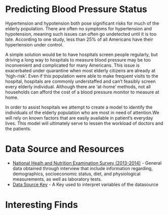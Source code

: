 # Predicting Blood Pressure Status
Hypertension and hypotension both pose significant risks for much of the elderly population. There are often no symptoms for hypertension and hypotension, meaning such issues can often go undetected until it is too late. According to one study, less than 25% of all Americans have their hypertension under control. 

A simple solution would be to have hospitals screen people regularly, but driving a long way to hospitals to measure blood pressure may be too inconvenient and complicated for many Americans. This issue is exacerbated under quarantine when most elderly citizens are already at ‘high-risk’.  Even if this population were able to make frequent visits to the hospital, hospitals are commonly understaffed and can’t feasibly screen every elderly individual. Although there are ‘at-home’ methods, not all households can afford the cost of a blood pressure monitor to measure at home.

In order to assist hospitals we attempt to create a model to identify the individuals of the elderly population who are most in need of attention.We will rely on known factors that are easily available in patient’s everyday lives. This model will ultimately serve to lessen the workload of doctors and the patients.

# Data Source and Resources
* [National Healh and Nutrition Examination Survey (2013-2014)](https://www.kaggle.com/cdc/national-health-and-nutrition-examination-survey?select=diet.csv) - General data obtained through interview that include information regarding, demographics, socioeconomic status, diet, and physiological measurements, as well as laboratory tests.
* [Data Source Key](https://wwwn.cdc.gov/Nchs/Nhanes/Search/DataPage.aspx?Component=Questionnaire&CycleBeginYear=2013) - A Key used to interpret variables of the datasource

# Interesting Finds
